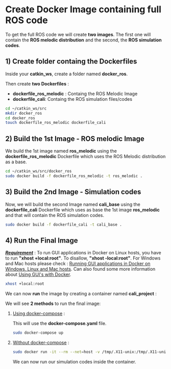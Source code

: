 # Create Docker Image containing full ROS code 

To get the full ROS code we will create <strong>two images</strong>. The first one will contain the <strong>ROS melodic distribution</strong> and the second, the <strong>ROS simulation codes</strong>.

## 1) Create folder containg the Dockerfiles

Inside your <strong>catkin_ws</strong>, create a folder named <strong>docker_ros</strong>.

Then create <strong>two Dockerfiles</strong> :
<ul>
  <li><strong>dockerfile_ros_melodic</strong> : Containg the ROS Melodic Image</li>
  <li><strong>dockerfile_cali</strong>: Containg the ROS simulation files/codes</li>
</ul>

```bash
cd ~/catkin_ws/src
mkdir docker_ros
cd docker_ros
touch dockerfile_ros_melodic dockerfile_cali
```

## 2) Build the 1st Image - ROS melodic Image

We build the 1st image named <strong>ros_melodic</strong> using the <strong>dockerfile_ros_melodic</strong> Dockerfile which uses the ROS Melodic distribution as a base.


```bash
cd ~/catkin_ws/src/docker_ros
sudo docker build -f dockerfile_ros_melodic -t ros_melodic .
```

## 3) Build the 2nd Image - Simulation codes

Now, we will build the second Image named <strong>cali_base</strong> using the <strong>dockerfile_cali</strong> Dockerfile which uses as base the 1st image <strong>ros_melodic</strong> and that will contain the ROS simulation codes.

```bash
sudo docker build -f dockerfile_cali -t cali_base .
```
## 4) Run the Final Image

<u><strong><em>Requirement</em></strong></u> : To run GUI applications in Docker on Linux hosts, you have to run <strong>"xhost +local:root"</strong>. To disallow, <strong>"xhost -local:root"</strong>. For Windows and Mac hosts please check : [Running GUI applications in Docker on Windows, Linux and Mac hosts](https://cuneyt.aliustaoglu.biz/en/running-gui-applications-in-docker-on-windows-linux-mac-hosts/). Can also found some more information about [Using GUI's with Docker](http://wiki.ros.org/docker/Tutorials/GUI).


```bash
xhost +local:root
```


We can now <strong>run</strong> the image by creating a container named <strong>cali_project</strong> :

We will see <strong>2 methods</strong> to run the final image:

1) <u>Using docker-compose</u> :

    This will use the <strong>docker-compose.yaml</strong> file.

    ```bash
    sudo docker-compose up
    ```

2) <u>Without docker-compose</u> :


    ```bash
    sudo docker run -it --rm --net=host -v /tmp/.X11-unix:/tmp/.X11-unix:rw --name=cali_project --privileged -e DISPLAY -e QT_X11_NO_MITSHM=1 cali_base:latest bash
    ```

    We can now run our simulation codes inside the container.








